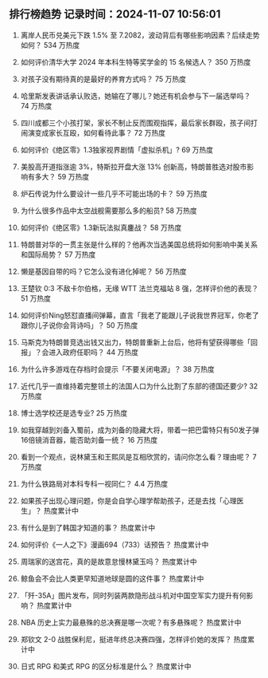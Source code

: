 
## 排行榜趋势 记录时间：2024-11-07 10:56:01
  
  1. 离岸人民币兑美元下跌 1.5% 至 7.2082，波动背后有哪些影响因素？后续走势如何？ 534 万热度
    
  2. 如何评价清华大学 2024 年本科生特等奖学金的 15 名候选人？ 350 万热度
    
  3. 对孩子没有期待真的是最好的养育方式吗？ 75 万热度
    
  4. 哈里斯发表讲话承认败选，她输在了哪儿？她还有机会参与下一届选举吗？ 74 万热度
    
  5. 四川成都三个小孩打架，家长不制止反而围观指挥，最后家长群殴，孩子间打闹演变成家长互殴，如何看待此事？ 72 万热度
    
  6. 如何评价《绝区零》1.3独家视界剧情「虚拟杀机」? 69 万热度
    
  7. 美股高开道指涨逾 3%，特斯拉开盘大涨 13% 创新高，特朗普胜选对股市影响有多大？ 59 万热度
    
  8. 炉石传说为什么要设计一些几乎不可能出场的卡？ 59 万热度
    
  9. 为什么很多作品中太空战舰需要那么多的船员? 58 万热度
    
  10. 如何评价《绝区零》1.3新玩法拟真鏖战？ 58 万热度
    
  11. 特朗普对华的一贯主张是什么样的？他再次当选美国总统将如何影响中美关系和国际局势？ 57 万热度
    
  12. 懒是基因自带的吗？它怎么没有进化掉呢？ 56 万热度
    
  13. 王楚钦 0:3 不敌卡尔伯格，无缘 WTT 法兰克福站 8 强，怎样评价他的表现？ 51 万热度
    
  14. 如何评价Ning怒怼直播间弹幕，直言「我老了能跟儿子说我世界冠军，你老了跟你儿子说你会背诗吗」？ 50 万热度
    
  15. 马斯克为特朗普竞选出钱又出力，特朗普重新上台后，他将有望获得哪些「回报」？会进入政府任职吗？ 44 万热度
    
  16. 为什么许多游戏在存档时会提示「不要关闭电源」？ 38 万热度
    
  17. 近代几乎一直维持着完整领土的法国人口为什么比割了东部的德国还要少? 32 万热度
    
  18. 博士选学校还是选专业? 25 万热度
    
  19. 如我穿越到刘备入蜀前，成为刘备的隐藏大将，带着一把巴雷特只有50发子弹16倍镜消音器，能否助刘备一统？ 16 万热度
    
  20. 看到一个观点，说林黛玉和王熙凤是互相欣赏的，请问你怎么看？理由呢？ 7 万热度
    
  21. 为什么铁路局对本科专科一视同仁？ 4.4 万热度
    
  22. 如果孩子出现心理问题，你是会自学心理学帮助孩子，还是去找「心理医生」？ 热度累计中
    
  23. 有什么是到了韩国才知道的事？ 热度累计中
    
  24. 如何评价《一人之下》漫画694（733）话预告？ 热度累计中
    
  25. 周瑞家的送宫花，真的是故意怠慢林黛玉吗？ 热度累计中
    
  26. 鲸鱼会不会比人类更早知道地球是圆的这件事？ 热度累计中
    
  27. 「歼-35A」图片发布，同时列装两款隐形战斗机对中国空军实力提升有何影响？ 热度累计中
    
  28. NBA 历史上实力最悬殊的总决赛是哪一次呢？有多悬殊呢？ 热度累计中
    
  29. 郑钦文 2-0 战胜保利尼，挺进年终总决赛四强，怎样评价她的发挥？ 热度累计中
    
  30. 日式 RPG 和美式 RPG 的区分标准是什么？ 热度累计中
    